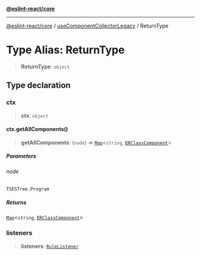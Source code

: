 [**@eslint-react/core**](../../../README.md)

***

[@eslint-react/core](../../../README.md) / [useComponentCollectorLegacy](../README.md) / ReturnType

# Type Alias: ReturnType

> **ReturnType**: `object`

## Type declaration

### ctx

> **ctx**: `object`

#### ctx.getAllComponents()

> **getAllComponents**: (`node`) => [`Map`](https://developer.mozilla.org/docs/Web/JavaScript/Reference/Global_Objects/Map)\<`string`, [`ERClassComponent`](../../../interfaces/ERClassComponent.md)\>

##### Parameters

###### node

`TSESTree.Program`

##### Returns

[`Map`](https://developer.mozilla.org/docs/Web/JavaScript/Reference/Global_Objects/Map)\<`string`, [`ERClassComponent`](../../../interfaces/ERClassComponent.md)\>

### listeners

> **listeners**: [`RuleListener`](../../../-internal-/type-aliases/RuleListener.md)
